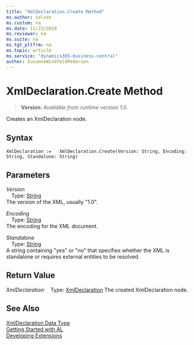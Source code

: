 ```yaml
---
title: "XmlDeclaration.Create Method"
ms.author: solsen
ms.custom: na
ms.date: 11/23/2020
ms.reviewer: na
ms.suite: na
ms.tgt_pltfrm: na
ms.topic: article
ms.service: "dynamics365-business-central"
author: SusanneWindfeldPedersen
---
```

[//]: # (START>DO_NOT_EDIT)
[//]: # (IMPORTANT:Do not edit any of the content between here and the END>DO_NOT_EDIT.)
[//]: # (Any modifications should be made in the .xml files in the ModernDev repo.)
# XmlDeclaration.Create Method
> **Version**: _Available from runtime version 1.0._

Creates an XmlDeclaration node.


## Syntax
```
XmlDeclaration :=   XmlDeclaration.Create(Version: String, Encoding: String, Standalone: String)
```
## Parameters
*Version*  
&emsp;Type: [String](../string/string-data-type.md)  
The version of the XML, usually "1.0".
        
*Encoding*  
&emsp;Type: [String](../string/string-data-type.md)  
The encoding for the XML document.
        
*Standalone*  
&emsp;Type: [String](../string/string-data-type.md)  
A string containing "yes" or "no" that specifies whether the XML is standalone or requires external entities to be resolved.  


## Return Value
*XmlDeclaration*
&emsp;Type: [XmlDeclaration](xmldeclaration-data-type.md)
The created XmlDeclaration node.


[//]: # (IMPORTANT: END>DO_NOT_EDIT)
## See Also
[XmlDeclaration Data Type](xmldeclaration-data-type.md)  
[Getting Started with AL](../../devenv-get-started.md)  
[Developing Extensions](../../devenv-dev-overview.md)